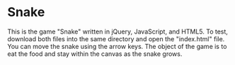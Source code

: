 Snake
=====

This is the game "Snake" written in jQuery, JavaScript, and HTML5. To test, download both files into the same directory and open the "index.html" file. You can move the snake using the arrow keys. The object of the game is to eat the food and stay within the canvas as the snake grows.
